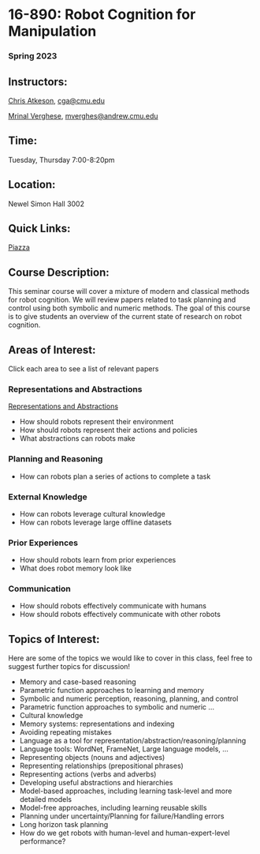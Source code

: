 # 16-890: Robot Cognition for Manipulation

### Spring 2023

## Instructors:

[Chris Atkeson](http://www.cs.cmu.edu/~cga/), cga@cmu.edu

[Mrinal Verghese](http://mrinal.verghese.org/), mverghes@andrew.cmu.edu

## Time:

Tuesday, Thursday 7:00-8:20pm

## Location:

Newel Simon Hall 3002

## Quick Links:

[Piazza](https://piazza.com/class/lcz1qgk5w8m7im)

## Course Description:

This seminar course will cover a mixture of modern and classical methods for robot cognition. We will review papers related to task planning and control using both symbolic and numeric methods. The goal of this course is to give students an overview of the current state of research on robot cognition.

## Areas of Interest:

Click each area to see a list of relevant papers

### Representations and Abstractions

[Representations and Abstractions](16-890%20Robot%20Cognition%20for%20Manipulation%20491afe6c2471458f8748d1a11c058a71/Representations%20and%20Abstractions%203b427b3a777f49e6947826225d826dfd.md)

- How should robots represent their environment
- How should robots represent their actions and policies
- What abstractions can robots make

### Planning and Reasoning

- How can robots plan a series of actions to complete a task

### External Knowledge

- How can robots leverage cultural knowledge
- How can robots leverage large offline datasets

### Prior Experiences

- How should robots learn from prior experiences
- What does robot memory look like

### Communication

- How should robots effectively communicate with humans
- How should robots effectively communicate with other robots

## Topics of Interest:

Here are some of the topics we would like to cover in this class, feel free to suggest further topics for discussion!

- Memory and case-based reasoning
- Parametric function approaches to learning and memory
- Symbolic and numeric perception, reasoning, planning, and control
- Parametric function approaches to symbolic and numeric …
- Cultural knowledge
- Memory systems: representations and indexing
- Avoiding repeating mistakes
- Language as a tool for representation/abstraction/reasoning/planning
- Language tools: WordNet, FrameNet, Large language models, …
- Representing objects (nouns and adjectives)
- Representing relationships (prepositional phrases)
- Representing actions (verbs and adverbs)
- Developing useful abstractions and hierarchies
- Model-based approaches, including learning task-level and more detailed models
- Model-free approaches, including learning reusable skills
- Planning under uncertainty/Planning for failure/Handling errors
- Long horizon task planning
- How do we get robots with human-level and human-expert-level performance?
